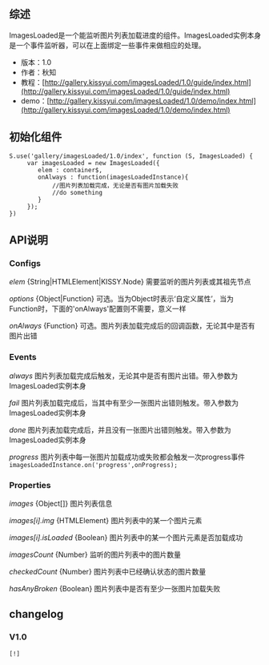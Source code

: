 
## 综述

ImagesLoaded是一个能监听图片列表加载进度的组件。ImagesLoaded实例本身是一个事件监听器，可以在上面绑定一些事件来做相应的处理。

* 版本：1.0
* 作者：秋知
* 教程：[http://gallery.kissyui.com/imagesLoaded/1.0/guide/index.html](http://gallery.kissyui.com/imagesLoaded/1.0/guide/index.html)
* demo：[http://gallery.kissyui.com/imagesLoaded/1.0/demo/index.html](http://gallery.kissyui.com/imagesLoaded/1.0/demo/index.html)

## 初始化组件
		
    S.use('gallery/imagesLoaded/1.0/index', function (S, ImagesLoaded) {
         var imagesLoaded = new ImagesLoaded({
            elem : container$,
            onAlways : function(imagesLoadedInstance){
				//图片列表加载完成，无论是否有图片加载失败
				//do something
            }
         });
    })
	
	
	
## API说明

### Configs

*elem* {String|HTMLElement|KISSY.Node} 需要监听的图片列表或其祖先节点

*options* {Object|Function} 可选。当为Object时表示‘自定义属性’，当为Function时，下面的'onAlways'配置则不需要，意义一样

*onAlways* {Function} 可选。图片列表加载完成后的回调函数，无论其中是否有图片出错


### Events

*always* 
图片列表加载完成后触发，无论其中是否有图片出错。带入参数为ImagesLoaded实例本身

*fail* 
图片列表加载完成后，当其中有至少一张图片出错则触发。带入参数为ImagesLoaded实例本身

*done* 
图片列表加载完成后，并且没有一张图片出错则触发。带入参数为ImagesLoaded实例本身

*progress* 
图片列表中每一张图片加载成功或失败都会触发一次progress事件
    `imagesLoadedInstance.on('progress',onProgress);`

### Properties

*images* {Object[]} 
图片列表信息

*images[i].img* {HTMLElement}
图片列表中的某一个图片元素

*images[i].isLoaded* {Boolean}
图片列表中的某一个图片元素是否加载成功

*imagesCount* {Number}
监听的图片列表中的图片数量

*checkedCount* {Number}
图片列表中已经确认状态的图片数量

*hasAnyBroken* {Boolean}
图片列表中是否有至少一张图片加载失败



## changelog

### V1.0

    [!]
